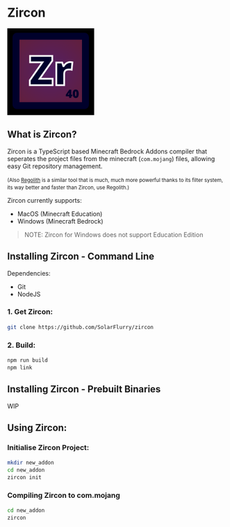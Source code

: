 # Zircon
<img src="icons/zirconiumIcon_500.svg" height="200"/>

## What is Zircon?
Zircon is a TypeScript based Minecraft Bedrock Addons compiler that seperates the project files from the minecraft (`com.mojang`) files, allowing easy Git repository management.

<small>(Also [Regolith](https://github.com/Bedrock-OSS/Regolith) is a similar tool that is much, much more powerful thanks to its filter system, its way better and faster than Zircon, use Regolith.)</small>

Zircon currently supports:
- MacOS (Minecraft Education)
- Windows (Minecraft Bedrock)

> NOTE: Zircon for Windows does not support Education Edition

## Installing Zircon - Command Line
Dependencies:
- Git
- NodeJS

### 1. Get Zircon:
```sh
git clone https://github.com/SolarFlurry/zircon
```

### 2. Build:
```sh
npm run build
npm link
```

## Installing Zircon - Prebuilt Binaries
WIP

## Using Zircon:

### Initialise Zircon Project:
```sh
mkdir new_addon
cd new_addon
zircon init
```

### Compiling Zircon to com.mojang
```sh
cd new_addon
zircon
```